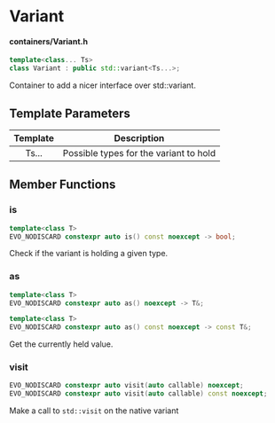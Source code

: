 # Variant
#### containers/Variant.h

```C++
template<class... Ts>
class Variant : public std::variant<Ts...>;
```

Container to add a nicer interface over std::variant.




## Template Parameters

| Template | Description                            |
|:--------:|----------------------------------------|
| Ts...    | Possible types for the variant to hold |



## Member Functions

### is
```C++
template<class T>
EVO_NODISCARD constexpr auto is() const noexcept -> bool;
```
Check if the variant is holding a given type.


### as
```C++
template<class T>
EVO_NODISCARD constexpr auto as() noexcept -> T&;

template<class T>
EVO_NODISCARD constexpr auto as() const noexcept -> const T&;
```
Get the currently held value.



### visit
```C++
EVO_NODISCARD constexpr auto visit(auto callable) noexcept;
EVO_NODISCARD constexpr auto visit(auto callable) const noexcept;
```
Make a call to `std::visit` on the native variant




